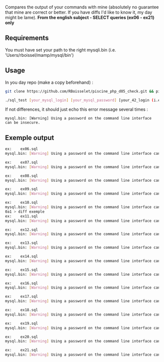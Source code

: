 Compares the output of your commands with mine (absolutely no guarantee that mine are correct or better. If you have diffs I'd like to know it, my day might be lame). **From the english subject - SELECT queries (ex06 - ex21) only**

## Requirements
You must have set your path to the right mysqli.bin (i.e. 'Users/rboissel/mamp/mysql/bin')

## Usage

In you day repo (make a copy beforehand) :

```bash
git clone https://github.com/RBoisselet/piscine_php_d05_check.git && piscine_php_d05_check/setup

./sql_test [your_mysql_login] [your_mysql_password] [your_42_login (i.e. 'rboissel')]
```

If not differences, it should just echo this error message several times :

```
mysql.bin: [Warning] Using a password on the command line interface can be insecure.
```

## Exemple output

 ```bash
 ex:	ex06.sql
 mysql.bin: [Warning] Using a password on the command line interface can be insecure.

 ex:	ex07.sql
 mysql.bin: [Warning] Using a password on the command line interface can be insecure.

 ex:	ex08.sql
 mysql.bin: [Warning] Using a password on the command line interface can be insecure.

 ex:	ex09.sql
 mysql.bin: [Warning] Using a password on the command line interface can be insecure.

 ex:	ex10.sql
 mysql.bin: [Warning] Using a password on the command line interface can be insecure.
 0a1 > diff exemple
 ex:	ex11.sql
 mysql.bin: [Warning] Using a password on the command line interface can be insecure.

 ex:	ex12.sql
 mysql.bin: [Warning] Using a password on the command line interface can be insecure.

 ex:	ex13.sql
 mysql.bin: [Warning] Using a password on the command line interface can be insecure.

 ex:	ex14.sql
 mysql.bin: [Warning] Using a password on the command line interface can be insecure.

 ex:	ex15.sql
 mysql.bin: [Warning] Using a password on the command line interface can be insecure.

 ex:	ex16.sql
 mysql.bin: [Warning] Using a password on the command line interface can be insecure.

 ex:	ex17.sql
 mysql.bin: [Warning] Using a password on the command line interface can be insecure.

 ex:	ex18.sql
 mysql.bin: [Warning] Using a password on the command line interface can be insecure.

 ex:	ex19.sql
 mysql.bin: [Warning] Using a password on the command line interface can be insecure.

 ex:	ex20.sql
 mysql.bin: [Warning] Using a password on the command line interface can be insecure.

 ex:	ex21.sql
 mysql.bin: [Warning] Using a password on the command line interface can be insecure.
```

